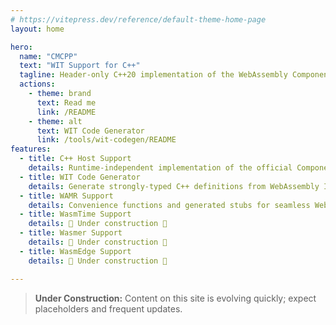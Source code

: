```yaml
---
# https://vitepress.dev/reference/default-theme-home-page
layout: home

hero:
  name: "CMCPP"
  text: "WIT Support for C++"
  tagline: Header-only C++20 implementation of the WebAssembly Component Model Canonical ABI
  actions:
    - theme: brand
      text: Read me
      link: /README
    - theme: alt
      text: WIT Code Generator
      link: /tools/wit-codegen/README
features:
  - title: C++ Host Support
    details: Runtime-independent implementation of the official Component Model Canonical ABI specification
  - title: WIT Code Generator
    details: Generate strongly-typed C++ definitions from WebAssembly Interface Type (WIT) files
  - title: WAMR Support
    details: Convenience functions and generated stubs for seamless WebAssembly Micro Runtime integration
  - title: WasmTime Support
    details: 🚧 Under construction 🚧
  - title: Wasmer Support
    details: 🚧 Under construction 🚧  
  - title: WasmEdge Support
    details: 🚧 Under construction 🚧

---
```

> **Under Construction:** Content on this site is evolving quickly; expect placeholders and frequent updates.

